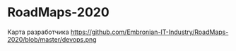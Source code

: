 # RoadMaps-2020
Карта разработчика
https://github.com/Embronian-IT-Industry/RoadMaps-2020/blob/master/devops.png
